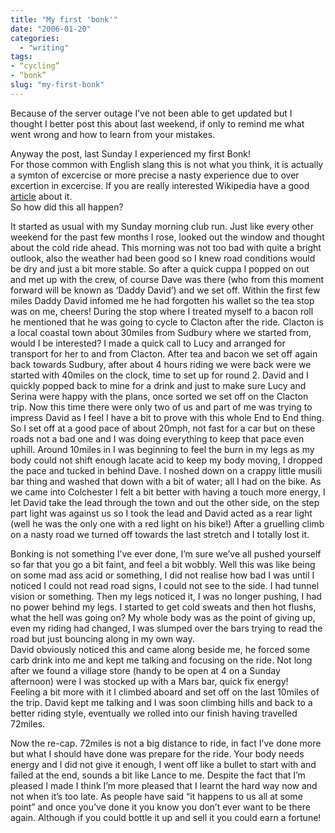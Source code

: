 ```yaml
---
title: "My first 'bonk'"
date: "2006-01-20"
categories: 
  - "writing"
tags:
- “cycling”
- “bonk”
slug: "my-first-bonk"
---
```


Because of the server outage I’ve not been able to get updated but I thought I better post this about last weekend, if only to remind me what went wrong and how to learn from your mistakes.
  
Anyway the post, last Sunday I experienced my first Bonk!  
For those common with English slang this is not what you think, it is actually a symton of excercise or more precise a nasty experience due to over excertion in excercise. If you are really interested Wikipedia have a good [article][1] about it.  
So how did this all happen?  
  
It started as usual with my Sunday morning club run. Just like every other weekend for the past few months I rose, looked out the window and thought about the cold ride ahead. This morning was not too bad with quite a bright outlook, also the weather had been good so I knew road conditions would be dry and just a bit more stable. So after a quick cuppa I popped on out and met up with the crew, of course Dave was there (who from this moment forward will be known as ‘Daddy David’) and we set off. Within the first few miles Daddy David infomed me he had forgotten his wallet so the tea stop was on me, cheers! During the stop where I treated myself to a bacon roll he mentioned that he was going to cycle to Clacton after the ride. Clacton is a local coastal town about 30miles from Sudbury where we started from, would I be interested? I made a quick call to Lucy and arranged for transport for her to and from Clacton. After tea and bacon we set off again back towards Sudbury, after about 4 hours riding we were back were we started with 40miles on the clock, time to set up for round 2. David and I quickly popped back to mine for a drink and just to make sure Lucy and Serina were happy with the plans, once sorted we set off on the Clacton trip. Now this time there were only two of us and part of me was trying to impress David as I feel I have a bit to prove with this whole End to End thing. So I set off at a good pace of about 20mph, not fast for a car but on these roads not a bad one and I was doing everything to keep that pace even uphill. Around 10miles in I was beginning to feel the burn in my legs as my body could not shift enough lacate acid to keep my body moving, I dropped the pace and tucked in behind Dave. I noshed down on a crappy little musili bar thing and washed that down with a bit of water; all I had on the bike. As we came into Colchester I felt a bit better with having a touch more energy, I let David take the lead through the town and out the other side, on the step part light was against us so I took the lead and David acted as a rear light (well he was the only one with a red light on his bike!) After a gruelling climb on a nasty road we turned off towards the last stretch and I totally lost it.  

Bonking is not something I’ve ever done, I’m sure we’ve all pushed yourself so far that you go a bit faint, and feel a bit wobbly. Well this was like being on some mad ass acid or something, I did not realise how bad I was until I noticed I could not read road signs, I could not see to the side. I had tunnel vision or something. Then my legs noticed it, I was no longer pushing, I had no power behind my legs. I started to get cold sweats and then hot flushs, what the hell was going on? My whole body was as the point of giving up, even my riding had changed, I was slumped over the bars trying to read the road but just bouncing along in my own way.  
David obviously noticed this and came along beside me, he forced some carb drink into me and kept me talking and focusing on the ride. Not long after we found a village store (handy to be open at 4 on a Sunday afternoon) were I was stocked up with a Mars bar, quick fix energy!  
Feeling a bit more with it I climbed aboard and set off on the last 10miles of the trip. David kept me talking and I was soon climbing hills and back to a better riding style, eventually we rolled into our finish having travelled 72miles.  

Now the re-cap. 72miles is not a big distance to ride, in fact I’ve done more but what I should have done was prepare for the ride. Your body needs energy and I did not give it enough, I went off like a bullet to start with and failed at the end, sounds a bit like Lance to me. Despite the fact that I’m pleased I made I think I’m more pleased that I learnt the hard way now and not when it’s too late. As people have said “it happens to us all at some point” and once you’ve done it you know you don’t ever want to be there again. Although if you could bottle it up and sell it you could earn a fortune!

[1]:	https://en.wikipedia.org/wiki/Bonk_(condition)